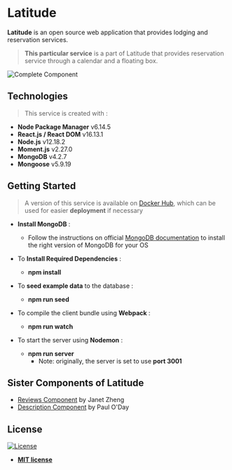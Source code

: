 # Latitude

**Latitude** is an open source web application that provides lodging and reservation services.

> **This particular service** is a part of Latitude that provides reservation service through a calendar and a floating box.

![Complete Component](https://github.com/Team-Danger/FEC-Reservation-Component/blob/master/Screenshot-20200616123502-1424x511.png?raw=true)


## Technologies
> This service is created with :
- **Node Package Manager**    v6.14.5
- **React.js / React DOM**    v16.13.1
- **Node.js**    v12.18.2
- **Moment.js**    v2.27.0
- **MongoDB**    v4.2.7
- **Mongoose**    v5.9.19


## Getting Started
> A version of this service is available on <a href="https://hub.docker.com/repository/docker/wpark95/fec/" target="_blank">Docker Hub</a>, which can be used for easier **deployment** if necessary

- **Install MongoDB** :
  - Follow the instructions on official <a href="https://docs.mongodb.com/manual/administration/install-community/" target="_blank">MongoDB documentation</a> to install the right version of MongoDB for your OS

- To **Install Required Dependencies** :
  - **npm install**

- To **seed example data** to the database :
  - **npm run seed**

- To compile the client bundle using **Webpack** :
  - **npm run watch**

- To start the server using **Nodemon** :
  - **npm run server**
    - Note: originally, the server is set to use **port 3001**


## Sister Components of Latitude
- <a href="https://github.com/Team-Danger/FEC-Reviews-Component" target="_blank">Reviews Component</a> by Janet Zheng
- <a href="https://github.com/Team-Danger/FEC-Description-Component" target="_blank">Description Component</a> by Paul O'Day


## License
[![License](http://img.shields.io/:license-mit-blue.svg?style=flat-square)](http://badges.mit-license.org)

- **[MIT license](http://opensource.org/licenses/mit-license.php)**
